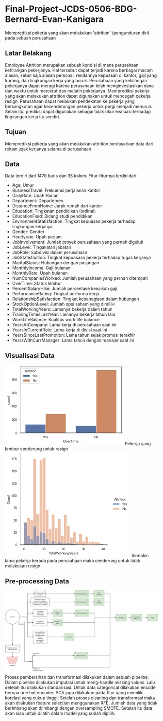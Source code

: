 # Final-Project-JCDS-0506-BDG-Bernard-Evan-Kanigara
Memprediksi pekerja yang akan melakukan 'attrition' (pengunduran diri) pada sebuah perusahaan

## Latar Belakang
Employee Attrition merupakan sebuah kondisi di mana perusahaan kehilangan pekerjanya. Hal tersebut dapat terjadi karena berbagai macam alasan, sebut saja alasan personal, rendahnya kepuasan di kantor, gaji yang kurang, dan lingkungan kerja yang buruk. Perusahaan yang kehilangan pekerjanya dapat merugi karena perusahaan telah menginvestasikan dana dan waktu untuk merekrut dan melatih pekerjanya. Memprediksi pekerja yang akan melakukan attrition dapat digunakan untuk mencegah pekerja resign. Perusahaan dapat melaukan pendekatan ke pekerja yang bersangkutan agar kecenderungan pekerja untuk pergi menjadi menurun. Selain itu, prediksi dapat digunakan sebagai tolak ukur evaluasi terhadap lingkungan kerja itu sendiri.  

## Tujuan
Memprediksi pekerja yang akan melakukan attrition berdasarkan data dari rekam jejak kerjanya selama di perusahaan. 

## Data 
Data terdiri dari 1470 baris dan 35 kolom. Fitur-fiturnya terdiri dari:
- Age: Umur
- BusinessTravel: Frekuensi perjalanan kantor
- DailyRate: Upah Harian
- Department: Departemen 
- DistanceFromHome: Jarak rumah dari kantor
- Education: Tingkatan pendidikan (ordinal)
- EducationField: Bidang studi pendidikan
- EnvironmentStatisfaction: Tingkat kepuasan pekerja terhadap lingkungan kerjanya
- Gender: Gender
- Hourlyrate: Upah perjam
- JobInvolvement: Jumlah proyek perusahaan yang pernah digeluti
- JobLevel: Tingakatan jabatan
- JobRole: Subdivisi dalam perusahaan
- JobStatisfaction: Tingkat kepuasaan pekerja terhadap tugas kerjanya
- MaritalStatus: Hubungan dengan pasangan
- MonthlyIncome: Gaji bulanan
- MonthlyRate: Upah bulanan
- NumCompaniesWorked: Jumlah perusahaan yang pernah ditempati
- OverTime: Status lembur
- PercentSalaryHike: Jumlah persentase kenaikan gaji
- PerformanceRating: Tingkat performa kerja
- RelationshipSatisfaction: Tingkat kebahagiaan dalam hubungan 
- StockOptionLevel: Jumlah opsi saham yang dimiliki
- TotalWorkingYears: Lamanya bekerja dalam tahun
- TrainingTimesLastYear: Lamanya bekerja tahun lalu
- WorkLifeBalance: Kualitas work life balance
- YearsAtCompany: Lama kerja di perusahaan saat ini
- YearsInCurrentRole: Lama kerja di divisi saat ini
- YearsSinceLastPromotion: Lama tahun sejak promosi terakhir
- YearsWithCurrManager: Lama tahun dengan manajer saat ini

## Visualisasi Data
<img src='/static/visual1.png'>
Pekerja yang lembur cenderung untuk resign
<img src='/static/visual2.png'>
Semakin lama pekerja berada pada perusahaan maka cenderung untuk tidak melakukan resign


## Pre-processing Data
<img src='/static/drawio.jpg'>
Proses pembersihan dan transformasi dilakukan dalam sebuah pipeline. Dalam pipeline dilakukan imputasi untuk meng-handle missing values. Lalu setelah itu dilakukan standarisasi. Untuk data categorical dilakukan encode berupa one hot encoder. PCA juga dilakukan pada fitur yang memiliki korelasi yang cukup tinggi. Setelah proses cleaning dan transformasi maka akan dilakukan feature selection menggunakan RFE. Jumlah data yang tidak berimbang akan diimbangi dengan oversampling SMOTE. Setelah itu data akan siap untuk dilatih dalam model yang sudah dipilih. 

